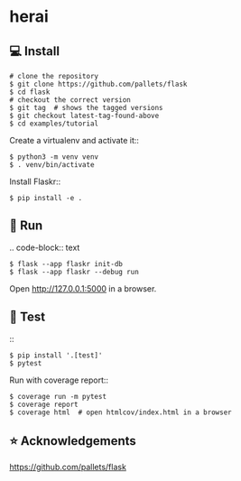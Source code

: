 # herai

💻 Install
-------

    # clone the repository
    $ git clone https://github.com/pallets/flask
    $ cd flask
    # checkout the correct version
    $ git tag  # shows the tagged versions
    $ git checkout latest-tag-found-above
    $ cd examples/tutorial

Create a virtualenv and activate it::

    $ python3 -m venv venv
    $ . venv/bin/activate

Install Flaskr::

    $ pip install -e .
    
🚀 Run
---

.. code-block:: text

    $ flask --app flaskr init-db
    $ flask --app flaskr --debug run

Open http://127.0.0.1:5000 in a browser.

🔎 Test
----

::

    $ pip install '.[test]'
    $ pytest

Run with coverage report::

    $ coverage run -m pytest
    $ coverage report
    $ coverage html  # open htmlcov/index.html in a browser
    
⭐ Acknowledgements
----

https://github.com/pallets/flask
